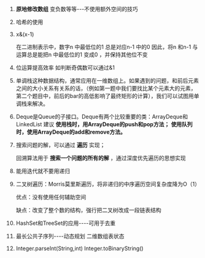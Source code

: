1. **原地修改数组** 变负数等等---不使用额外空间的技巧

2. 哈希的使用

3. x&(x-1) 

   在二进制表示中，数字n 中最低位的1 总是对应n-1 中的0 
    因此，将n 和n-1 与运算总是能把n 中最低位的1 变成0 ，并保持其他位不变

4. 位运算提高效率 如判断奇偶数可以通过&1

5. 单调栈这种数据结构，通常应用在一维数组上。如果遇到的问题，和前后元素之间的大小关系有关系的话，（例如第一题中我们要找比某个元素大的元素，第二个题目中，前后的bar的高低影响了最终矩形的计算），我们可以试图用单调栈来解决。

6.  Deque是Queue的子接口。Deque有两个比较重要的类：ArrayDeque和LinkedList 
    建议 **使用栈时，用ArrayDeque的push和pop方法；** **使用队列时，使用ArrayDeque的add和remove方法。**

7. 搜索问题的解，可以通过 **遍历** 实现；

   回溯算法用于 **搜索一个问题的所有的解** ，通过深度优先遍历的思想实现
   
8. 能用迭代就不要用递归

9. 二叉树遍历：Morris莫里斯遍历，将非递归的中序遍历空间复杂度降为O（1）

   优点：没有使用任何辅助空间

   缺点：改变了整个数的结构，强行把二叉树改成一段链表结构

10. HashSet和TreeSet的应用----可用于去重

11. 最长公共子序列----动态规划 二维数组表状态

12. Integer.parseInt(String,int) Integer.toBinaryString()

    

